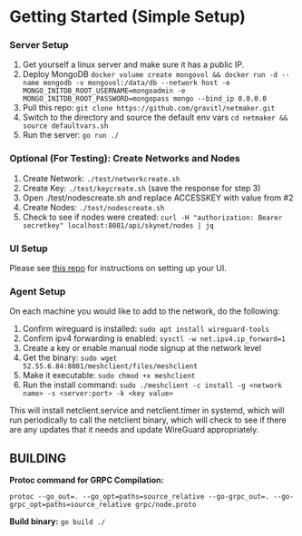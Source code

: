 # Getting Started (Simple Setup)
### Server Setup
 1. Get yourself a linux server and make sure it has a public IP.
 2. Deploy MongoDB `docker volume create mongovol && docker run -d --name mongodb -v mongovol:/data/db --network host -e MONGO_INITDB_ROOT_USERNAME=mongoadmin -e MONGO_INITDB_ROOT_PASSWORD=mongopass mongo --bind_ip 0.0.0.0 `
 3. Pull this repo: `git clone https://github.com/gravitl/netmaker.git`
 4. Switch to the directory and source the default env vars `cd netmaker && source defaultvars.sh`
 5. Run the server: `go run ./`
### Optional (For  Testing):  Create Networks and Nodes
 
 1. Create Network: `./test/networkcreate.sh`
 2. Create Key: `./test/keycreate.sh` (save the response for step 3)
 3. Open ./test/nodescreate.sh and replace ACCESSKEY with value from #2
 4. Create Nodes: `./test/nodescreate.sh`
 5. Check to see if nodes were created: `curl -H "authorization: Bearer secretkey" localhost:8081/api/skynet/nodes | jq`
### UI Setup
Please see [this repo](https://github.com/gravitl/netmaker-ui)  for instructions on setting up your UI.

### Agent  Setup

On each machine you would like to add to the network, do the following:

1. Confirm wireguard is installed: `sudo apt install wireguard-tools`
2. Confirm ipv4 forwarding is enabled: `sysctl -w net.ipv4.ip_forward=1`
3. Create a key or enable manual node signup at the network level
4. Get the binary: `sudo wget 52.55.6.84:8081/meshclient/files/meshclient`
5. Make it executable: `sudo chmod +x meshclient`
6. Run the install command: `sudo ./meshclient -c install -g <network name> -s <server:port> -k <key value>`

This will install netclient.service and netclient.timer in systemd, which will run periodically to call the netclient binary, which will check to see if there are any updates that it needs and update WireGuard appropriately.

## BUILDING
**Protoc command for GRPC Compilation:** 

    protoc --go_out=. --go_opt=paths=source_relative --go-grpc_out=. --go-grpc_opt=paths=source_relative grpc/node.proto

**Build binary:**   `go build ./` 

